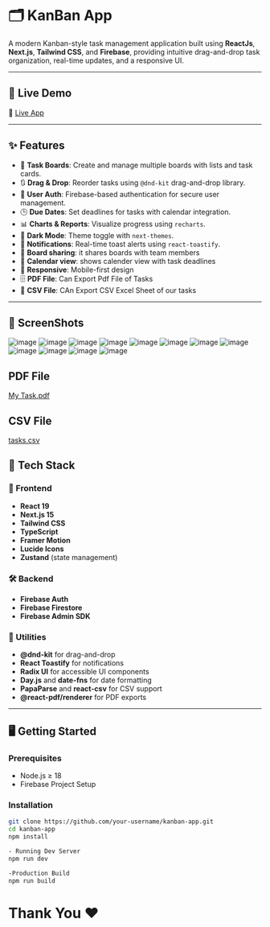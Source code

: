 # 🗂️ KanBan App
A modern Kanban-style task management application built using **ReactJs**, **Next.js**, **Tailwind CSS**, and **Firebase**, providing intuitive drag-and-drop task organization, real-time updates, and a responsive UI.

---

## 🚀 Live Demo

🔗 [Live App](https://csikanbanapp.vercel.app/)  

---

## ✨ Features

- 📌 **Task Boards**: Create and manage multiple boards with lists and task cards.
- 🔃 **Drag & Drop**: Reorder tasks using `@dnd-kit` drag-and-drop library.
- 👥 **User Auth**: Firebase-based authentication for secure user management.
- 🕒 **Due Dates**: Set deadlines for tasks with calendar integration.
- 📊 **Charts & Reports**: Visualize progress using `recharts`.
- 🌙 **Dark Mode**: Theme toggle with `next-themes`.
- 🔔 **Notifications**: Real-time toast alerts using `react-toastify`.
- 🔗 **Board sharing**: it shares boards with team members
- 📅 **Calendar view**: shows calender view with task deadlines
- 📱 **Responsive**: Mobile-first design
- 🗄 **PDF File**: Can Export Pdf File of Tasks
- 💾 **CSV File**: CAn Export CSV Excel Sheet of our tasks

---

## 📸 ScreenShots

![image](https://github.com/user-attachments/assets/73eb55a7-f1e5-4c9b-8d0f-82c16ed5810f)
![image](https://github.com/user-attachments/assets/dd748cca-bd50-4702-a260-537d503c1a7d)
![image](https://github.com/user-attachments/assets/c1553b77-a532-46f2-88f5-bbcb3e589914)
![image](https://github.com/user-attachments/assets/94f48d11-570b-4a99-9c4e-de796ec7a3c2)
![image](https://github.com/user-attachments/assets/c18e10dd-03f8-40e7-9110-657e61949def)
![image](https://github.com/user-attachments/assets/33d3b6f2-0d07-46e6-8095-634821da0087)
![image](https://github.com/user-attachments/assets/a4dad96e-3d09-40f0-b834-f0a65c91b520)
![image](https://github.com/user-attachments/assets/b31468bf-cf4f-466c-b4cb-4bebf2a69742)
![image](https://github.com/user-attachments/assets/6aa396e1-2bdf-4cb8-a451-401b9326d127)
![image](https://github.com/user-attachments/assets/387401ec-338d-4462-95b7-b170ae3a630c)
![image](https://github.com/user-attachments/assets/6623074b-9d0b-47dd-8d78-18a43a8952bb)
![image](https://github.com/user-attachments/assets/334e0c34-0031-49ae-8829-24814f4ee447)

## PDF File 

[My Task.pdf](https://github.com/user-attachments/files/21151842/My.Task.pdf)

## CSV File 

[tasks.csv](https://github.com/user-attachments/files/21151850/tasks.csv)

## 🧱 Tech Stack

### 🔧 Frontend
- **React 19**
- **Next.js 15**
- **Tailwind CSS**
- **TypeScript**
- **Framer Motion**
- **Lucide Icons**
- **Zustand** (state management)

### 🛠️ Backend
- **Firebase Auth**
- **Firebase Firestore**
- **Firebase Admin SDK**

### 🧩 Utilities
- **@dnd-kit** for drag-and-drop
- **React Toastify** for notifications
- **Radix UI** for accessible UI components
- **Day.js** and **date-fns** for date formatting
- **PapaParse** and **react-csv** for CSV support
- **@react-pdf/renderer** for PDF exports

---

## 🖥️ Getting Started

### Prerequisites

- Node.js ≥ 18
- Firebase Project Setup

### Installation

```bash
git clone https://github.com/your-username/kanban-app.git
cd kanban-app
npm install

- Running Dev Server
npm run dev

-Production Build
npm run build
```

# Thank You ❤
